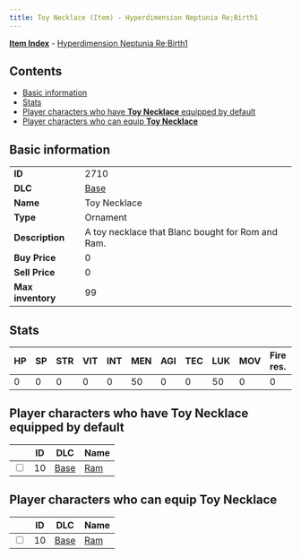 ```yaml
---
title: Toy Necklace (Item) - Hyperdimension Neptunia Re;Birth1
---
```


[**Item Index**](/neptunia/rb1/item/index.html) - [Hyperdimension Neptunia Re;Birth1](/neptunia/rb1)

## Contents

- [Basic information](#basic-information)
- [Stats](#stats)
- [Player characters who have **Toy Necklace** equipped by default](#player-characters-who-have-toy-necklace-equipped-by-default)
- [Player characters who can equip **Toy Necklace**](#player-characters-who-can-equip-toy-necklace)

## Basic information

|   |   |
| -- | -- |
| **ID** | 2710 |
| **DLC** | [Base](/neptunia/rb1/dlc/1-base.html) |
| **Name** | Toy Necklace |
| **Type** | Ornament |
| **Description** | A toy necklace that Blanc bought for Rom and Ram. |
| **Buy Price** | 0 |
| **Sell Price** | 0 |
| **Max inventory** | 99 |


## Stats

| HP | SP | STR | VIT | INT | MEN | AGI | TEC | LUK | MOV | Fire res. | Ice res. | Wind res. | Lightning res. |
| -- | -- | --- | --- | --- | --- | --- | --- | --- | --- | --------- | -------- | --------- | -------------- |
| 0 | 0 | 0 | 0 | 0 | 50 | 0 | 0 | 50 | 0 | 0 | 0 | 0 | 0 |


## Player characters who have **Toy Necklace** equipped by default

|    | ID | DLC | Name |
| -- | -- | --- | ---- |
| <input type="checkbox" id="rb1-player-1-10" class="trackbox" /> | 10 | [Base](/neptunia/rb1/dlc/1-base.html) | [Ram](/neptunia/rb1/player/1-10-ram.html) |


## Player characters who can equip **Toy Necklace**

|    | ID | DLC | Name |
| -- | -- | --- | ---- |
| <input type="checkbox" id="rb1-player-1-10" class="trackbox" /> | 10 | [Base](/neptunia/rb1/dlc/1-base.html) | [Ram](/neptunia/rb1/player/1-10-ram.html) |
